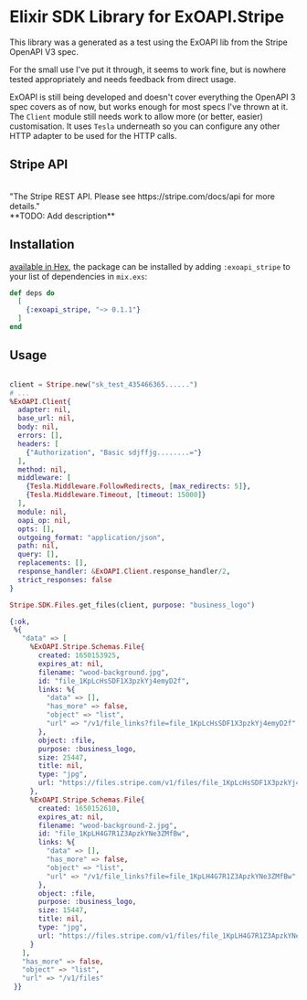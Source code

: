 # Elixir SDK Library for ExOAPI.Stripe

This library was a generated as a test using the ExOAPI lib from the Stripe OpenAPI V3 spec.

For the small use I've put it through, it seems to work fine, but is nowhere tested appropriately and needs feedback from direct usage.

ExOAPI is still being developed and doesn't cover everything the OpenAPI 3 spec covers as of now, but works enough for most specs I've thrown at it. The `Client` module still needs work to allow more (or better, easier) customisation. It uses `Tesla` underneath so you can configure any other HTTP adapter to be used for the HTTP calls.

## Stripe API
<br/>
"The Stripe REST API. Please see https://stripe.com/docs/api for more details."
<br/>
**TODO: Add description**

## Installation

[available in Hex](https://hex.pm/docs/publish), the package can be installed
by adding `:exoapi_stripe` to your list of dependencies in `mix.exs`:

```elixir
def deps do
  [
    {:exoapi_stripe, "~> 0.1.1"}
  ]
end
```

## Usage

```elixir

client = Stripe.new("sk_test_435466365......")
# ...
%ExOAPI.Client{
  adapter: nil,
  base_url: nil,
  body: nil,
  errors: [],
  headers: [
    {"Authorization", "Basic sdjffjg........="}
  ],
  method: nil,
  middleware: [
    {Tesla.Middleware.FollowRedirects, [max_redirects: 5]},
    {Tesla.Middleware.Timeout, [timeout: 15000]}
  ],
  module: nil,
  oapi_op: nil,
  opts: [],
  outgoing_format: "application/json",
  path: nil,
  query: [],
  replacements: [],
  response_handler: &ExOAPI.Client.response_handler/2,
  strict_responses: false
}

Stripe.SDK.Files.get_files(client, purpose: "business_logo")

{:ok,
 %{
   "data" => [
     %ExOAPI.Stripe.Schemas.File{
       created: 1650153925,
       expires_at: nil,
       filename: "wood-background.jpg",
       id: "file_1KpLcHsSDF1X3pzkYj4emyD2f",
       links: %{
         "data" => [],
         "has_more" => false,
         "object" => "list",
         "url" => "/v1/file_links?file=file_1KpLcHsSDF1X3pzkYj4emyD2f"
       },
       object: :file,
       purpose: :business_logo,
       size: 25447,
       title: nil,
       type: "jpg",
       url: "https://files.stripe.com/v1/files/file_1KpLcHsSDF1X3pzkYj4emyD2f/contents"
     },
     %ExOAPI.Stripe.Schemas.File{
       created: 1650152610,
       expires_at: nil,
       filename: "wood-background-2.jpg",
       id: "file_1KpLH4G7R1Z3ApzkYNe3ZMfBw",
       links: %{
         "data" => [],
         "has_more" => false,
         "object" => "list",
         "url" => "/v1/file_links?file=file_1KpLH4G7R1Z3ApzkYNe3ZMfBw"
       },
       object: :file,
       purpose: :business_logo,
       size: 15447,
       title: nil,
       type: "jpg",
       url: "https://files.stripe.com/v1/files/file_1KpLH4G7R1Z3ApzkYNe3ZMfBw/contents"
     }
   ],
   "has_more" => false,
   "object" => "list",
   "url" => "/v1/files"
 }}

```

